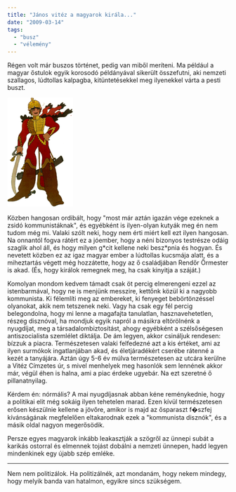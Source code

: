 ```yaml
---
title: "János vitéz a magyarok királa..."
date: "2009-03-14"
tags: 
  - "busz"
  - "vélemény"
---
```


Régen volt már buszos történet, pedig van miből meríteni. Ma például a magyar őstulok egyik korosodó példányával sikerült összefutni, aki nemzeti szallagos, lúdtollas kalpagba, kitüntetésekkel meg ilyenekkel várta a pesti buszt.

![janosvitez](images/janosvitez.png)

Közben hangosan ordibált, hogy "most már aztán igazán vége ezeknek a zsidó kommunistáknak", és egyébként is ilyen-olyan kutyák meg én nem tudom még mi. Valaki szólt neki, hogy nem érti miért kell ezt ilyen hangosan. Na onnantól fogva rátért ez a jóember, hogy a néni bizonyos testrésze odáig szaglik ahol áll, és hogy milyen g\*cit kellene neki besz\*pnia és hogyan. És nevetett közben ez az igaz magyar ember a lúdtollas kucsmája alatt, és a miheztartás végett még hozzátette, hogy az ő családjában Rendőr Őrmester is akad. (És, hogy királok remegnek meg, ha csak kinyitja a száját.)

Komolyan mondom kedvem támadt csak öt percig elmerengeni ezzel az istenbarmával, hogy ne is menjünk messzire, kettőnk közül ki a nagyobb kommunista. Ki félemlíti meg az embereket, ki fenyeget bebörtönzéssel olyanokat, akik nem tetszenek neki. Vagy ha csak egy fél percig belegondolna, hogy mi lenne a magafajta tanulatlan, hasznavehetetlen, részeg disznóval, ha mondjuk egyik napról a másikra eltörölnénk a nyugdíjat, meg a társadalombiztosítást, ahogy egyébként a szélsőségesen antiszocialista szemlélet diktálja. De ám legyen, akkor csináljuk rendesen: bízzuk a piacra. Természetesen valaki felfedezné azt a kis értéket, ami az ilyen surmókok ingatlanjában akad, és életjáradékért cserébe rátenné a kezét a tanyájára. Aztán úgy 5-6 év múlva természetesen az utcára kerülne a Vitéz Címzetes úr, s mivel menhelyek meg hasonlók sem lennének akkor már, végül éhen is halna, ami a piac érdeke ugyebár. Na ezt szeretné ő pillanatnyilag.

Kérdem én: nórmális? A mai nyugdíjasnak abban kéne reménykednie, hogy a politikai elit még sokáig ilyen tehetelen marad. Ezen kívül természetesen erősen készülnie kellene a jövőre, amikor is majd az ősparaszt f�szfej kívánságának megfelelően eltakarodnak ezek a "kommunista disznók", és a másik oldal nagyon megerősödik.

Persze egyes magyarok inkább leakasztják a szögről az ünnepi subát a karikás ostorral és elmennek tojást dobálni a nemzeti ünnepen, hadd legyen mindenkinek egy újabb szép emléke.

* * *

Nem nem politizálok. Ha politizálnék, azt mondanám, hogy nekem mindegy, hogy melyik banda van hatalmon, egyikre sincs szükségem.
